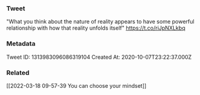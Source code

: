 ### Tweet
"What you think about the nature of reality appears to have some powerful relationship with how that reality unfolds itself" https://t.co/riJpNXLkbq

### Metadata
Tweet ID: 1313983096086319104
Created At: 2020-10-07T23:22:37.000Z

### Related
[[2022-03-18 09-57-39 You can choose your mindset]]

